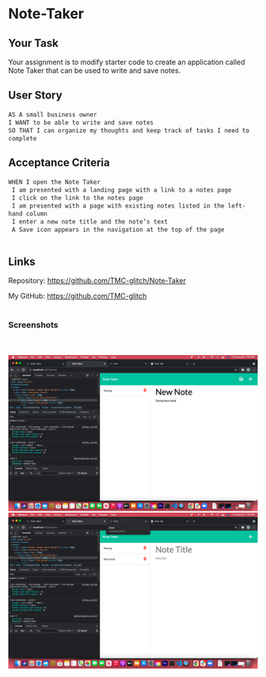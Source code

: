 # Note-Taker

## Your Task

Your assignment is to modify starter code to create an application called Note Taker that can be used to write and save notes.

## User Story

```
AS A small business owner
I WANT to be able to write and save notes
SO THAT I can organize my thoughts and keep track of tasks I need to complete
```

## Acceptance Criteria

```
WHEN I open the Note Taker
 I am presented with a landing page with a link to a notes page
 I click on the link to the notes page
 I am presented with a page with existing notes listed in the left-hand column
 I enter a new note title and the note’s text
 A Save icon appears in the navigation at the top of the page
 
```
## Links


Repository: https://github.com/TMC-glitch/Note-Taker

My GitHub: https://github.com/TMC-glitch
<br></br>
### Screenshots
<br></br>
![Shot](/Images/Shot1.png)
![Shot](/Images/Shot2.png)
